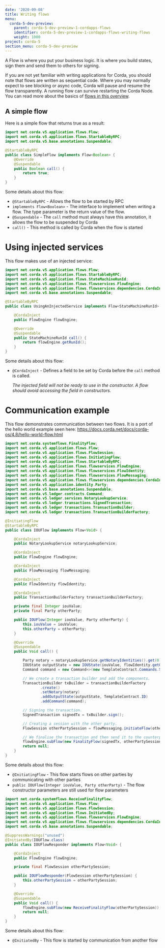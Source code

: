 ```yaml
---
date: '2020-09-08'
title: Writing flows
menu:
  corda-5-dev-preview:
    parent: corda-5-dev-preview-1-cordapps-flows
    identifier: corda-5-dev-preview-1-cordapps-flows-writing-flows
    weight: 1000
project: corda-5
section_menu: corda-5-dev-preview
---
```


A Flow is where you put your business logic. It is where you build states, sign them and send them to others for signing.

If you are not yet familiar with writing applications for Corda, you should note that flows are written as sequential code. Where you may  normally expect to see blocking or async code, Corda will pause and resume the flow transparently. A running flow can survive restarting the Corda Node. You can read more about the basics of [flows in this overview](flows).

## A simple flow

Here is a simple flow that returns true as a result:

```java
import net.corda.v5.application.flows.Flow;
import net.corda.v5.application.flows.StartableByRPC;
import net.corda.v5.base.annotations.Suspendable;

@StartableByRPC
public class SimpleFlow implements Flow<Boolean> {
    @Override
    @Suspendable
    public Boolean call() {
        return true;
    }
}
```

Some details about this flow:

- `@StartableByRPC` - Allows the flow to be started by RPC
- `implements Flow<Boolean>` - The interface to implement when writing a flow. The type parameter is the return value of the flow.
- `@Suspendable` - The `call` method must always have this annotation, it allows the flow to be suspended by Corda
- `call()` - This method is called by Corda when the flow is started

# Using injected services

This flow makes use of an injected service:

```java
import net.corda.v5.application.flows.Flow;
import net.corda.v5.application.flows.StartableByRPC;
import net.corda.v5.application.flows.StateMachineRunId;
import net.corda.v5.application.flows.flowservices.FlowEngine;
import net.corda.v5.application.flows.flowservices.dependencies.CordaInject;
import net.corda.v5.base.annotations.Suspendable;

@StartableByRPC
public class UsingAnInjectedService implements Flow<StateMachineRunId> {

    @CordaInject
    public FlowEngine flowEngine;

    @Override
    @Suspendable
    public StateMachineRunId call() {
        return flowEngine.getRunId();
    }
}
```

Some details about this flow:

- `@CordaInject` - Defines a field to be set by Corda before the `call` method is called.

  _The injected field will not be ready to use in the constructor. A flow should avoid accessing the field in constructors._

# Communication example

This flow demonstrates communication between two flows. It is a port of the hello world example seen here: https://docs.corda.net/docs/corda-os/4.8/hello-world-flow.html

```java
import net.corda.systemflows.FinalityFlow;
import net.corda.v5.application.flows.Flow;
import net.corda.v5.application.flows.FlowSession;
import net.corda.v5.application.flows.InitiatingFlow;
import net.corda.v5.application.flows.StartableByRPC;
import net.corda.v5.application.flows.flowservices.FlowEngine;
import net.corda.v5.application.flows.flowservices.FlowIdentity;
import net.corda.v5.application.flows.flowservices.FlowMessaging;
import net.corda.v5.application.flows.flowservices.dependencies.CordaInject;
import net.corda.v5.application.identity.Party;
import net.corda.v5.base.annotations.Suspendable;
import net.corda.v5.ledger.contracts.Command;
import net.corda.v5.ledger.services.NotaryLookupService;
import net.corda.v5.ledger.transactions.SignedTransaction;
import net.corda.v5.ledger.transactions.TransactionBuilder;
import net.corda.v5.ledger.transactions.TransactionBuilderFactory;

@InitiatingFlow
@StartableByRPC
public class IOUFlow implements Flow<Void> {

    @CordaInject
    public NotaryLookupService notaryLookupService;

    @CordaInject
    public FlowEngine flowEngine;

    @CordaInject
    public FlowMessaging flowMessaging;

    @CordaInject
    public FlowIdentity flowIdentity;

    @CordaInject
    public TransactionBuilderFactory transactionBuilderFactory;

    private final Integer iouValue;
    private final Party otherParty;

    public IOUFlow(Integer iouValue, Party otherParty) {
        this.iouValue = iouValue;
        this.otherParty = otherParty;
    }

    @Override
    @Suspendable
    public Void call() {

        Party notary = notaryLookupService.getNotaryIdentities().get(0);
        IOUState outputState = new IOUState(iouValue, flowIdentity.getOurIdentity(), otherParty);
        Command command = new Command<>(new TemplateContract.Commands.Send(), flowIdentity.getOurIdentity().getOwningKey());

        // We create a transaction builder and add the components.
        TransactionBuilder txBuilder = transactionBuilderFactory
                .create()
                .setNotary(notary)
                .addOutputState(outputState, TemplateContract.ID)
                .addCommand(command);

        // Signing the transaction.
        SignedTransaction signedTx = txBuilder.sign();

        // Creating a session with the other party.
        FlowSession otherPartySession = flowMessaging.initiateFlow(otherParty);

        // We finalise the transaction and then send it to the counterparty.
        flowEngine.subFlow(new FinalityFlow(signedTx, otherPartySession));
        return null;
    }
}
```

Some details about this flow:

- `@InitiatingFlow` - This flow starts flows on other parties by communicating with other parties
- `public IOUFlow(Integer iouValue, Party otherParty)` - The flow constructor parameters are still used for flow parameters

```java
import net.corda.systemflows.ReceiveFinalityFlow;
import net.corda.v5.application.flows.Flow;
import net.corda.v5.application.flows.FlowSession;
import net.corda.v5.application.flows.InitiatedBy;
import net.corda.v5.application.flows.flowservices.FlowEngine;
import net.corda.v5.application.flows.flowservices.dependencies.CordaInject;
import net.corda.v5.base.annotations.Suspendable;

@SuppressWarnings("unused")
@InitiatedBy(IOUFlow.class)
public class IOUFlowResponder implements Flow<Void> {

    @CordaInject
    public FlowEngine flowEngine;

    private final FlowSession otherPartySession;

    public IOUFlowResponder(FlowSession otherPartySession) {
        this.otherPartySession = otherPartySession;
    }

    @Override
    @Suspendable
    public Void call() {
        flowEngine.subFlow(new ReceiveFinalityFlow(otherPartySession));
        return null;
    }
}
```

Some details about this flow:

- `@InitiatedBy` - This flow is started by communication from another flow
